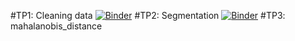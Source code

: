 #TP1: Cleaning data
[![Binder](https://mybinder.org/badge_logo.svg)](https://mybinder.org/v2/gh/souhahd/DATA-MINING/main?labpath=TP1_CLEANING_DATA.ipynb)
#TP2: Segmentation
[![Binder](https://mybinder.org/badge_logo.svg)](https://mybinder.org/v2/gh/souhahd/DATA-MINING/main?labpath=TP1_CLEANING_DATA.ipynb)
#TP3: mahalanobis_distance
